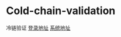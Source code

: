 # Cold-chain-validation
冷链验证
[登录地址](https://jf-wang.github.io/Cold-chain-validation/login.html)
[系统地址](https://jf-wang.github.io/Cold-chain-validation/index.html)
